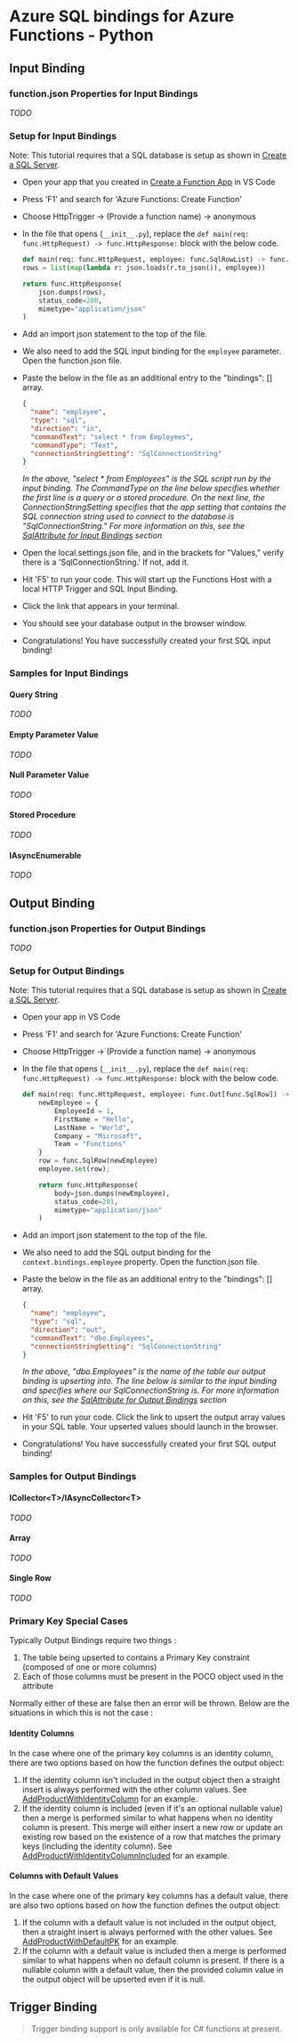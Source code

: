 # Azure SQL bindings for Azure Functions - Python

## Input Binding

### function.json Properties for Input Bindings

_TODO_

### Setup for Input Bindings

Note: This tutorial requires that a SQL database is setup as shown in [Create a SQL Server](./QuickStart.md#create-a-sql-server).

- Open your app that you created in [Create a Function App](./QuickStart.md#create-a-function-app) in VS Code
- Press 'F1' and search for 'Azure Functions: Create Function'
- Choose HttpTrigger -> (Provide a function name) -> anonymous
- In the file that opens (`__init__.py`), replace the `def main(req: func.HttpRequest) -> func.HttpResponse:` block with the below code.

    ```python
    def main(req: func.HttpRequest, employee: func.SqlRowList) -> func.HttpResponse:
    rows = list(map(lambda r: json.loads(r.to_json()), employee))

    return func.HttpResponse(
        json.dumps(rows),
        status_code=200,
        mimetype="application/json"
    )
    ```

- Add an import json statement to the top of the file.
- We also need to add the SQL input binding for the `employee` parameter. Open the function.json file.
- Paste the below in the file as an additional entry to the "bindings": [] array.

    ```json
    {
      "name": "employee",
      "type": "sql",
      "direction": "in",
      "commandText": "select * from Employees",
      "commandType": "Text",
      "connectionStringSetting": "SqlConnectionString"
    }
    ```

    *In the above, "select * from Employees" is the SQL script run by the input binding. The CommandType on the line below specifies whether the first line is a query or a stored procedure. On the next line, the ConnectionStringSetting specifies that the app setting that contains the SQL connection string used to connect to the database is "SqlConnectionString." For more information on this, see the [SqlAttribute for Input Bindings](#sqlattribute-for-input-bindings) section*

- Open the local.settings.json file, and in the brackets for "Values," verify there is a 'SqlConnectionString.' If not, add it.
- Hit 'F5' to run your code. This will start up the Functions Host with a local HTTP Trigger and SQL Input Binding.
- Click the link that appears in your terminal.
- You should see your database output in the browser window.
- Congratulations! You have successfully created your first SQL input binding!

### Samples for Input Bindings

#### Query String

_TODO_

#### Empty Parameter Value

_TODO_

#### Null Parameter Value

_TODO_

#### Stored Procedure

_TODO_

#### IAsyncEnumerable

_TODO_

## Output Binding

### function.json Properties for Output Bindings

_TODO_

### Setup for Output Bindings

Note: This tutorial requires that a SQL database is setup as shown in [Create a SQL Server](./QuickStart.md#create-a-sql-server).

- Open your app in VS Code
- Press 'F1' and search for 'Azure Functions: Create Function'
- Choose HttpTrigger ->  (Provide a function name) -> anonymous
- In the file that opens (`__init__.py`), replace the `def main(req: func.HttpRequest) -> func.HttpResponse:` block with the below code.

    ```python
    def main(req: func.HttpRequest, employee: func.Out[func.SqlRow]) -> func.HttpResponse:
        newEmployee = {
            EmployeeId = 1,
            FirstName = "Hello",
            LastName = "World",
            Company = "Microsoft",
            Team = "Functions"
        }
        row = func.SqlRow(newEmployee)
        employee.set(row);

        return func.HttpResponse(
            body=json.dumps(newEmployee),
            status_code=201,
            mimetype="application/json"
        )
    ```

- Add an import json statement to the top of the file.
- We also need to add the SQL output binding for the `context.bindings.employee` property. Open the function.json file.
- Paste the below in the file as an additional entry to the "bindings": [] array.

    ```json
    {
      "name": "employee",
      "type": "sql",
      "direction": "out",
      "commandText": "dbo.Employees",
      "connectionStringSetting": "SqlConnectionString"
    }
    ```
    *In the above, "dbo.Employees" is the name of the table our output binding is upserting into. The line below is similar to the input binding and specifies where our SqlConnectionString is. For more information on this, see the [SqlAttribute for Output Bindings](#sqlattribute-for-output-bindings) section*

- Hit 'F5' to run your code. Click the link to upsert the output array values in your SQL table. Your upserted values should launch in the browser.
- Congratulations! You have successfully created your first SQL output binding!

### Samples for Output Bindings

#### ICollector&lt;T&gt;/IAsyncCollector&lt;T&gt;

_TODO_

#### Array

_TODO_

#### Single Row

_TODO_

### Primary Key Special Cases

Typically Output Bindings require two things :

1. The table being upserted to contains a Primary Key constraint (composed of one or more columns)
2. Each of those columns must be present in the POCO object used in the attribute

Normally either of these are false then an error will be thrown. Below are the situations in which this is not the case :

#### Identity Columns
In the case where one of the primary key columns is an identity column, there are two options based on how the function defines the output object:

1. If the identity column isn't included in the output object then a straight insert is always performed with the other column values. See [AddProductWithIdentityColumn](../samples/samples-csharp/OutputBindingSamples/AddProductWithIdentityColumn.cs) for an example.
2. If the identity column is included (even if it's an optional nullable value) then a merge is performed similar to what happens when no identity column is present. This merge will either insert a new row or update an existing row based on the existence of a row that matches the primary keys (including the identity column). See [AddProductWithIdentityColumnIncluded](../samples/samples-csharp/OutputBindingSamples/AddProductWithIdentityColumnIncluded.cs) for an example.

#### Columns with Default Values
In the case where one of the primary key columns has a default value, there are also two options based on how the function defines the output object:
1. If the column with a default value is not included in the output object, then a straight insert is always performed with the other values. See [AddProductWithDefaultPK](../samples/samples-csharp/OutputBindingSamples/AddProductWithDefaultPK.cs) for an example.
2. If the column with a default value is included then a merge is performed similar to what happens when no default column is present. If there is a nullable column with a default value, then the provided column value in the output object will be upserted even if it is null.

## Trigger Binding

> Trigger binding support is only available for C# functions at present.